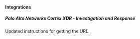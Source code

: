 
#### Integrations

##### Palo Alto Networks Cortex XDR - Investigation and Response

Updated instructions for getting the URL.
